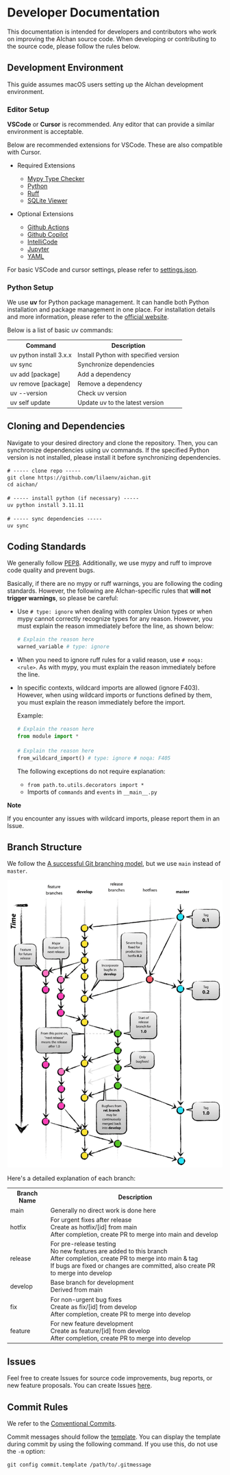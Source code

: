 # Developer Documentation

This documentation is intended for developers and contributors who work on improving the AIchan source code. When developing or contributing to the source code, please follow the rules below.

## Development Environment

This guide assumes macOS users setting up the AIchan development environment.

### Editor Setup

**VSCode** or **Cursor** is recommended. Any editor that can provide a similar environment is acceptable.

Below are recommended extensions for VSCode. These are also compatible with Cursor.

- Required Extensions
    - [Mypy Type Checker](https://github.com/microsoft/vscode-mypy)
    - [Python](https://github.com/Microsoft/vscode-python)
    - [Ruff](https://github.com/astral-sh/ruff-vscode)
    - [SQLite Viewer](https://github.com/qwtel/sqlite-viewer-vscode)

- Optional Extensions
    - [Github Actions](https://github.com/github/vscode-github-actions)
    - [Github Copilot](https://marketplace.visualstudio.com/items?itemName=GitHub.copilot)
    - [IntelliCode](https://marketplace.visualstudio.com/items?itemName=VisualStudioExptTeam.vscodeintellicode)
    - [Jupyter](https://github.com/Microsoft/vscode-jupyter)
    - [YAML](https://github.com/redhat-developer/vscode-yaml)

For basic VSCode and cursor settings, please refer to [settings.json](https://github.com/lilaenv/aichan/blob/main/.vscode/settings.json).

### Python Setup

We use **uv** for Python package management. It can handle both Python installation and package management in one place. For installation details and more information, please refer to the [official website](https://docs.astral.sh/uv/).

Below is a list of basic uv commands:

<table>
    <tr>
        <th>Command</th>
        <th>Description</th>
    </tr>
    <tr>
        <td>uv python install 3.x.x</td>
        <td>Install Python with specified version</td>
    </tr>
    <tr>
        <td>uv sync</td>
        <td>Synchronize dependencies</td>
    </tr>
    <tr>
        <td>uv add [package]</td>
        <td>Add a dependency</td>
    </tr>
    <tr>
        <td>uv remove [package]</td>
        <td>Remove a dependency</td>
    </tr>
    <tr>
        <td>uv --version</td>
        <td>Check uv version</td>
    </tr>
    <tr>
        <td>uv self update</td>
        <td>Update uv to the latest version</td>
    </tr>
</table>

## Cloning and Dependencies

Navigate to your desired directory and clone the repository. Then, you can synchronize dependencies using uv commands. If the specified Python version is not installed, please install it before synchronizing dependencies.

```
# ----- clone repo -----
git clone https://github.com/lilaenv/aichan.git
cd aichan/

# ----- install python (if necessary) -----
uv python install 3.11.11

# ----- sync dependencies -----
uv sync
```

## Coding Standards

We generally follow [PEP8](https://pep8-ja.readthedocs.io/ja/latest/). Additionally, we use mypy and ruff to improve code quality and prevent bugs.

Basically, if there are no mypy or ruff warnings, you are following the coding standards. However, the following are AIchan-specific rules that **will not trigger warnings**, so please be careful:

- Use `# type: ignore` when dealing with complex Union types or when mypy cannot correctly recognize types for any reason. However, you must explain the reason immediately before the line, as shown below:
    ```python
    # Explain the reason here
    warned_variable # type: ignore
    ```

- When you need to ignore ruff rules for a valid reason, use `# noqa: <rule>`. As with mypy, you must explain the reason immediately before the line.

- In specific contexts, wildcard imports are allowed (ignore F403). However, when using wildcard imports or functions defined by them, you must explain the reason immediately before the import.

    Example:
    ```python
    # Explain the reason here
    from module import *

    # Explain the reason here
    from_wildcard_import() # type: ignore # noqa: F405
    ```

    The following exceptions do not require explanation:

    - `from path.to.utils.decorators import *`
    - Imports of `commands` and `events` in `__main__.py`

**Note**

If you encounter any issues with wildcard imports, please report them in an Issue.

## Branch Structure

We follow the [A successful Git branching model](https://nvie.com/posts/a-successful-git-branching-model/), but we use `main` instead of `master`.

![Branch Overview](https://github.com/lilaenv/aichan/blob/main/.github/assets/branch.png)

Here's a detailed explanation of each branch:

<table>
    <tr>
        <th>Branch Name</th>
        <th>Description</th>
    </tr>
    <tr>
        <td>main</td>
        <td>Generally no direct work is done here</td>
    </tr>
    <tr>
        <td>hotfix</td>
        <td>For urgent fixes after release<br>Create as hotfix/[id] from main<br>After completion, create PR to merge into main and develop</td>
    </tr>
    <tr>
        <td>release</td>
        <td>For pre-release testing<br>No new features are added to this branch<br>After completion, create PR to merge into main & tag<br>If bugs are fixed or changes are committed, also create PR to merge into develop</td>
    </tr>
    <tr>
        <td>develop</td>
        <td>Base branch for development<br>Derived from main</td>
    </tr>
    <tr>
        <td>fix</td>
        <td>For non-urgent bug fixes<br>Create as fix/[id] from develop<br>After completion, create PR to merge into develop</td>
    </tr>
    <tr>
        <td>feature</td>
        <td>For new feature development<br>Create as feature/[id] from develop<br>After completion, create PR to merge into develop</td>
    </tr>
</table>

## Issues

Feel free to create Issues for source code improvements, bug reports, or new feature proposals. You can create Issues [here](https://github.com/lilaenv/aichan/issues).

## Commit Rules

We refer to the [Conventional Commits](https://www.conventionalcommits.org/en/v1.0.0/).

Commit messages should follow the [template](https://github.com/lilaenv/aichan/blob/main/.github/.gitmessage). You can display the template during commit by using the following command. If you use this, do not use the `-m` option:
```
git config commit.template /path/to/.gitmessage
```
